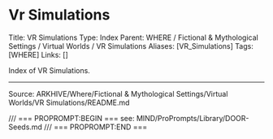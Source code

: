 # Vr Simulations

Title: VR Simulations
Type: Index
Parent: WHERE / Fictional & Mythological Settings / Virtual Worlds / VR Simulations
Aliases: [VR_Simulations]
Tags: [WHERE]
Links: []

Index of VR Simulations.

---
Source: ARKHIVE/Where/Fictional & Mythological Settings/Virtual Worlds/VR Simulations/README.md

/// === PROPROMPT:BEGIN ===
see: MIND/ProPrompts/Library/DOOR-Seeds.md
/// === PROPROMPT:END ===
